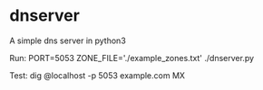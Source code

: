 # dnserver
A simple dns server in python3

Run: PORT=5053 ZONE_FILE='./example_zones.txt' ./dnserver.py

Test: dig @localhost -p 5053 example.com MX
